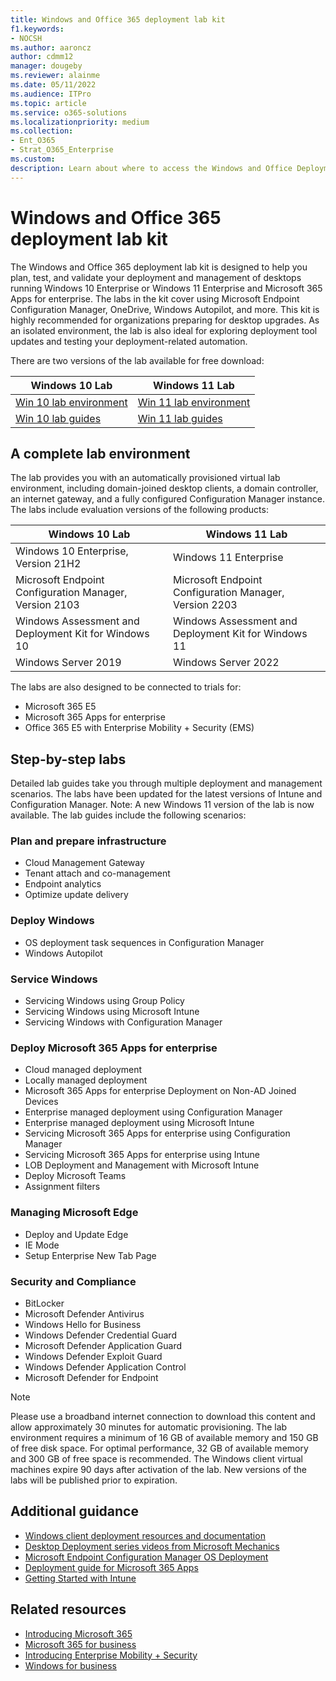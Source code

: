 ```yaml
---
title: Windows and Office 365 deployment lab kit
f1.keywords:
- NOCSH
ms.author: aaroncz
author: cdmm12
manager: dougeby
ms.reviewer: alainme
ms.date: 05/11/2022
ms.audience: ITPro
ms.topic: article
ms.service: o365-solutions
ms.localizationpriority: medium
ms.collection:
- Ent_O365
- Strat_O365_Enterprise
ms.custom:
description: Learn about where to access the Windows and Office Deployment Lab Kit.
---
```


# Windows and Office 365 deployment lab kit

The Windows and Office 365 deployment lab kit is designed to help you plan, test, and validate your deployment and management of desktops running Windows 10 Enterprise or Windows 11 Enterprise and Microsoft 365 Apps for enterprise. The labs in the kit cover using Microsoft Endpoint Configuration Manager, OneDrive, Windows Autopilot, and more. This kit is highly recommended for organizations preparing for desktop upgrades. As an isolated environment, the lab is also ideal for exploring deployment tool updates and testing your deployment-related automation.

There are two versions of the lab available for free download:  

|Windows 10 Lab|Windows 11 Lab|
|---|---|
|[Win 10 lab environment](https://download.microsoft.com/download/8/5/e/85e007b0-1f3e-460c-bd0a-5a8c6ec490b5/Win10_21H2_lab.zip)|[Win 11 lab environment](https://download.microsoft.com/download/5/0/b/50bbe36a-9291-4339-9dcc-2a444fcd1659/Microsoft365DeviceLabKit.zip)|
|[Win 10 lab guides](https://download.microsoft.com/download/8/5/e/85e007b0-1f3e-460c-bd0a-5a8c6ec490b5/Win10_21H2_guides.zip)|[Win 11 lab guides](https://download.microsoft.com/download/5/0/b/50bbe36a-9291-4339-9dcc-2a444fcd1659/Win11_SetUp_Guide_08.05.zip)|

## A complete lab environment

The lab provides you with an automatically provisioned virtual lab environment, including domain-joined desktop clients, a domain controller, an internet gateway, and a fully configured Configuration Manager instance. The labs include evaluation versions of the following products:

|Windows 10 Lab|Windows 11 Lab|
|---|---|
|Windows 10 Enterprise, Version 21H2|Windows 11 Enterprise|
|Microsoft Endpoint Configuration Manager, Version 2103|Microsoft Endpoint Configuration Manager, Version 2203|
|Windows Assessment and Deployment Kit for Windows 10|Windows Assessment and Deployment Kit for Windows 11|
|Windows Server 2019|Windows Server 2022|

The labs are also designed to be connected to trials for:

- Microsoft 365 E5
- Microsoft 365 Apps for enterprise
- Office 365 E5 with Enterprise Mobility + Security (EMS)

## Step-by-step labs

Detailed lab guides take you through multiple deployment and management scenarios. The labs have been updated for the latest versions of Intune and Configuration Manager. Note: A new Windows 11 version of the lab is now available. The lab guides include the following scenarios:

### Plan and prepare infrastructure

- Cloud Management Gateway
- Tenant attach and co-management
- Endpoint analytics
- Optimize update delivery

### Deploy Windows

- OS deployment task sequences in Configuration Manager
- Windows Autopilot

### Service Windows

- Servicing Windows using Group Policy
- Servicing Windows using Microsoft Intune
- Servicing Windows with Configuration Manager

### Deploy Microsoft 365 Apps for enterprise

- Cloud managed deployment
- Locally managed deployment
- Microsoft 365 Apps for enterprise Deployment on Non-AD Joined Devices
- Enterprise managed deployment using Configuration Manager
- Enterprise managed deployment using Microsoft Intune
- Servicing Microsoft 365 Apps for enterprise using Configuration Manager
- Servicing Microsoft 365 Apps for enterprise using Intune
- LOB Deployment and Management with Microsoft Intune
- Deploy Microsoft Teams
- Assignment filters

### Managing Microsoft Edge

- Deploy and Update Edge
- IE Mode
- Setup Enterprise New Tab Page

### Security and Compliance

- BitLocker
- Microsoft Defender Antivirus
- Windows Hello for Business
- Windows Defender Credential Guard       
- Microsoft Defender Application Guard     
- Windows Defender Exploit Guard             
- Windows Defender Application Control   
- Microsoft Defender for Endpoint 


> [!NOTE]
> Please use a broadband internet connection to download this content and allow approximately 30 minutes for automatic provisioning. The lab environment requires a minimum of 16 GB of available memory and 150 GB of free disk space. For optimal performance, 32 GB of available memory and 300 GB of free space is recommended. The Windows client virtual machines expire 90 days after activation of the lab. New versions of the labs will be published prior to expiration. 

## Additional guidance

- [Windows client deployment resources and documentation](/windows/deployment)
- [Desktop Deployment series videos from Microsoft Mechanics](https://www.aka.ms/watchhowtoshift)
- [Microsoft Endpoint Configuration Manager OS Deployment](/mem/configmgr/osd/understand/introduction-to-operating-system-deployment)
- [Deployment guide for Microsoft 365 Apps](/deployoffice/deployment-guide-microsoft-365-apps)
- [Getting Started with Intune](/intune/get-started-evaluation)

## Related resources

- [Introducing Microsoft 365](https://www.microsoft.com/microsoft-365/default.aspx)
- [Microsoft 365 for business](https://products.office.com/business/office)
- [Introducing Enterprise Mobility + Security](https://www.microsoft.com/cloud-platform/enterprise-mobility-security)
- [Windows for business](https://www.microsoft.com/windows/business)
